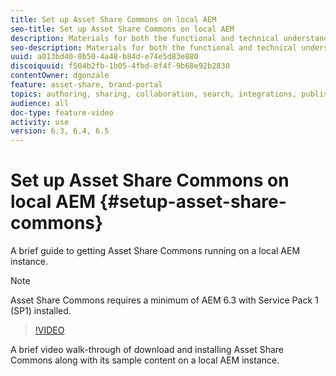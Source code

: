 ```yaml
---
title: Set up Asset Share Commons on local AEM
seo-title: Set up Asset Share Commons on local AEM
description: Materials for both the functional and technical understanding Assets Share Commons
seo-description: Materials for both the functional and technical understanding Assets Share Commons
uuid: a013bd40-0b50-4a48-b84d-e74e5d83e880
discoiquuid: f504b2fb-1b05-4fbd-8f4f-9b68e92b2830
contentOwner: dgonzale
feature: asset-share, brand-portal
topics: authoring, sharing, collaboration, search, integrations, publishing, metadata, images, renditions
audience: all
doc-type: feature-video
activity: use
version: 6.3, 6.4, 6.5
---
```


# Set up Asset Share Commons on local AEM {#setup-asset-share-commons}

A brief guide to getting Asset Share Commons running on a local AEM instance.

>[!NOTE]
>
>Asset Share Commons requires a minimum of AEM 6.3 with Service Pack 1 (SP1) installed.

>[!VIDEO](https://video.tv.adobe.com/v/20499/?quality=9&learn=on)

A brief video walk-through of download and installing Asset Share Commons along with its sample content on a local AEM instance.
